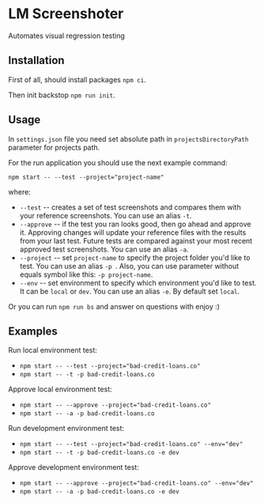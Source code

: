 # LM Screenshoter
Automates visual regression testing

## Installation
First of all, should install packages `npm ci`.

Then init backstop `npm run init`.

## Usage
In `settings.json` file you need set absolute path in `projectsDirectoryPath` parameter for projects path.

For the run application you should use the next example command:

`npm start -- --test --project="project-name"`

where:

* `--test` -- creates a set of test screenshots and compares them with your reference screenshots. You can use an alias `-t`.
* `--approve` -- if the test you ran looks good, then go ahead and approve it. Approving changes will update your
 reference files with the results from your last test. Future tests are compared against your most recent approved
  test screenshots. You can use an alias `-a`.
* `--project` -- set `project-name` to specify the project folder you'd like to test. You can use an alias `-p
`. Also, you can use parameter without equals symbol like this: `-p project-name`.
* `--env`  -- set environment to specify which environment you'd like to test. It can be `local` or `dev`. You can use an
 alias `-e`. By default set `local`.  

Or you can run `npm run bs` and answer on questions with enjoy :)

## Examples

Run local environment test:
* `npm start -- --test --project="bad-credit-loans.co"`
* `npm start -- -t -p bad-credit-loans.co`

Approve local environment test:
* `npm start -- --approve --project="bad-credit-loans.co"`
* `npm start -- -a -p bad-credit-loans.co`

Run development environment test:
* `npm start -- --test --project="bad-credit-loans.co" --env="dev"`
* `npm start -- -t -p bad-credit-loans.co -e dev`

Approve development environment test:
* `npm start -- --approve --project="bad-credit-loans.co" --env="dev"`
* `npm start -- -a -p bad-credit-loans.co -e dev`
